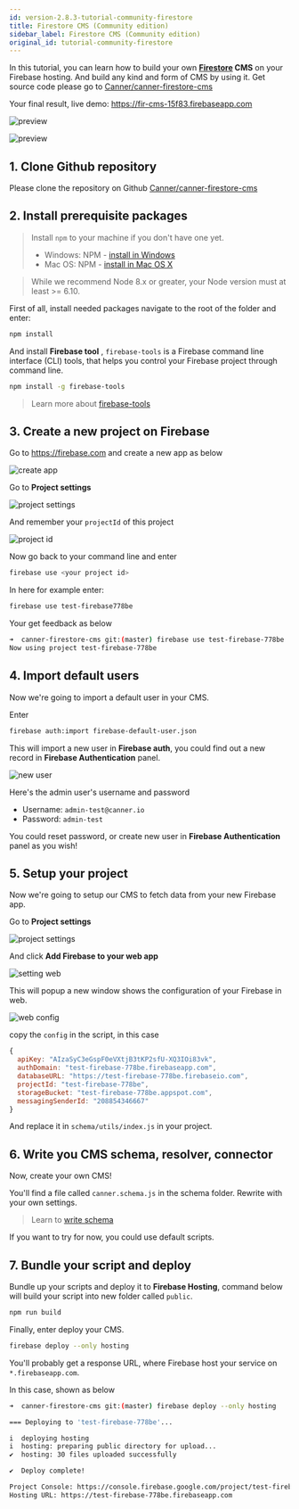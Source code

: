```yaml
---
id: version-2.8.3-tutorial-community-firestore
title: Firestore CMS (Community edition)
sidebar_label: Firestore CMS (Community edition)
original_id: tutorial-community-firestore
---
```


In this tutorial, you can learn how to build your own **[Firestore]((https://firebase.google.com/docs/firestore/)) CMS** on your Firebase hosting. And build any kind and form of CMS by using it. Get source code please go to [Canner/canner-firestore-cms](https://github.com/Canner/canner-firestore-cms) 

Your final result, live demo: https://fir-cms-15f83.firebaseapp.com

![preview](/docs/assets/tutorial-firebase/preview/1.png)

![preview](/docs/assets/tutorial-firebase/preview/4.png)


## 1. Clone Github repository

Please clone the repository on Github [Canner/canner-firestore-cms](https://github.com/Canner/canner-firestore-cms)

## 2. Install prerequisite packages

> Install `npm` to your machine if you don't have one yet.
> - Windows: NPM - [install in Windows](https://docs.npmjs.com/getting-started/installing-node#microsoft-windows)
> - Mac OS: NPM - [install in Mac OS X](https://docs.npmjs.com/getting-started/installing-node#apple-macos)

> While we recommend Node 8.x or greater, your Node version must at least >= 6.10.

First of all, install needed packages navigate to the root of the folder and enter:

```sh
npm install
```

And install **Firebase tool** , `firebase-tools` is a Firebase command line interface (CLI) tools, that helps you control your Firebase project through command line.

```sh
npm install -g firebase-tools
```

> Learn more about [firebase-tools](https://github.com/firebase/firebase-tools)

## 3. Create a new project on Firebase

Go to https://firebase.com and create a new app as below

![create app](/docs/assets/tutorial-firebase/create-firebase-app.png)

Go to **Project settings**

![project settings](/docs/assets/tutorial-firebase/project-settings.png)

And remember your `projectId` of this project

![project id](/docs/assets/tutorial-firebase/project-id.png)


Now go back to your command line and enter

```sh
firebase use <your project id>
```

In here for example enter:

```sh
firebase use test-firebase778be
```

Your get feedback as below

```sh
➜  canner-firestore-cms git:(master) firebase use test-firebase-778be
Now using project test-firebase-778be
```

## 4. Import default users

Now we're going to import a default user in your CMS.

Enter

```sh
firebase auth:import firebase-default-user.json
```

This will import a new user in **Firebase auth**, you could find out a new record in **Firebase Authentication** panel.

![new user](/docs/assets/tutorial-firebase/new-user.png)

Here's the admin user's username and password

- Username: `admin-test@canner.io`
- Password: `admin-test`

You could reset password, or create new user in **Firebase Authentication** panel as you wish!

## 5. Setup your project

Now we're going to setup our CMS to fetch data from your new Firebase app.

Go to **Project settings**

![project settings](/docs/assets/tutorial-firebase/project-settings.png)

And click **Add Firebase to your web app**

![setting web](/docs/assets/tutorial-firebase/setting-web.png)

This will popup a new window shows the configuration of your Firebase in web.

![web config](/docs/assets/tutorial-firebase/web-config.png)

copy the `config` in the script, in this case

```js
{
  apiKey: "AIzaSyC3eGspF0eVXtjB3tKP2sfU-XQ3IOi83vk",
  authDomain: "test-firebase-778be.firebaseapp.com",
  databaseURL: "https://test-firebase-778be.firebaseio.com",
  projectId: "test-firebase-778be",
  storageBucket: "test-firebase-778be.appspot.com",
  messagingSenderId: "208854346667"
}
```

And replace it in `schema/utils/index.js` in your project.

## 6. Write you CMS schema, resolver, connector

Now, create your own CMS!

You'll find a file called `canner.schema.js` in the schema folder. Rewrite with your own settings.

> Learn to [write schema](guides-write-schema.md)

If you want to try for now, you could use default scripts.


## 7. Bundle your script and deploy

Bundle up your scripts and deploy it to **Firebase Hosting**, command below will build your script into new folder called `public`.

```sh
npm run build
```

Finally, enter deploy your CMS.

```sh
firebase deploy --only hosting
```

You'll probably get a response URL, where Firebase host your service on `*.firebaseapp.com`.

In this case, shown as below

```sh
➜  canner-firestore-cms git:(master) firebase deploy --only hosting

=== Deploying to 'test-firebase-778be'...

i  deploying hosting
i  hosting: preparing public directory for upload...
✔  hosting: 30 files uploaded successfully

✔  Deploy complete!

Project Console: https://console.firebase.google.com/project/test-firebase-778be/overview
Hosting URL: https://test-firebase-778be.firebaseapp.com
```
